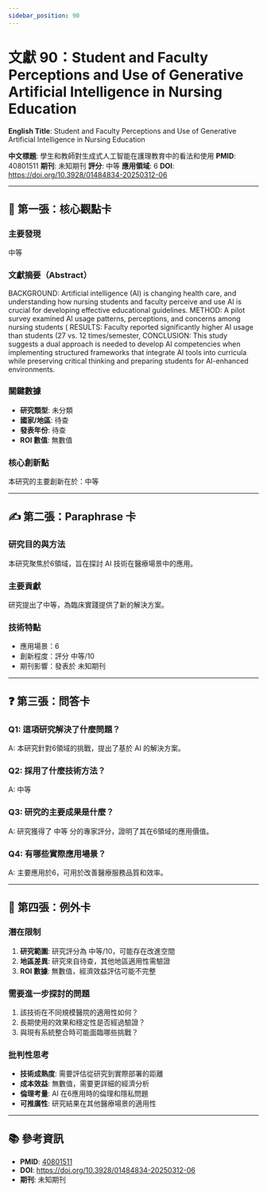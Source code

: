 ```yaml
---
sidebar_position: 90
---
```


# 文獻 90：Student and Faculty Perceptions and Use of Generative Artificial Intelligence in Nursing Education

**English Title**: Student and Faculty Perceptions and Use of Generative Artificial Intelligence in Nursing Education

**中文標題**: 學生和教師對生成式人工智能在護理教育中的看法和使用
**PMID**: 40801511
**期刊**: 未知期刊
**評分**: 中等
**應用領域**: 6
**DOI**: https://doi.org/10.3928/01484834-20250312-06

---

## 📌 第一張：核心觀點卡

### 主要發現
中等

### 文獻摘要（Abstract）
BACKGROUND: Artificial intelligence (AI) is changing health care, and understanding how nursing students and faculty perceive and use AI is crucial for developing effective educational guidelines. METHOD: A pilot survey examined AI usage patterns, perceptions, and concerns among nursing students ( RESULTS: Faculty reported significantly higher AI usage than students (27 vs. 12 times/semester,  CONCLUSION: This study suggests a dual approach is needed to develop AI competencies when implementing structured frameworks that integrate AI tools into curricula while preserving critical thinking and preparing students for AI-enhanced environments.

### 關鍵數據
- **研究類型**: 未分類
- **國家/地區**: 待查
- **發表年份**: 待查
- **ROI 數值**: 無數值

### 核心創新點
本研究的主要創新在於：中等

---

## ✍️ 第二張：Paraphrase 卡

### 研究目的與方法
本研究聚焦於6領域，旨在探討 AI 技術在醫療場景中的應用。

### 主要貢獻
研究提出了中等，為臨床實踐提供了新的解決方案。

### 技術特點
- 應用場景：6
- 創新程度：評分 中等/10
- 期刊影響：發表於 未知期刊

---

## ❓ 第三張：問答卡

### Q1: 這項研究解決了什麼問題？
A: 本研究針對6領域的挑戰，提出了基於 AI 的解決方案。

### Q2: 採用了什麼技術方法？
A: 中等

### Q3: 研究的主要成果是什麼？
A: 研究獲得了 中等 分的專家評分，證明了其在6領域的應用價值。

### Q4: 有哪些實際應用場景？
A: 主要應用於6，可用於改善醫療服務品質和效率。

---

## 🤔 第四張：例外卡

### 潛在限制
1. **研究範圍**: 研究評分為 中等/10，可能存在改進空間
2. **地區差異**: 研究來自待查，其他地區適用性需驗證
3. **ROI 數據**: 無數值，經濟效益評估可能不完整

### 需要進一步探討的問題
1. 該技術在不同規模醫院的適用性如何？
2. 長期使用的效果和穩定性是否經過驗證？
3. 與現有系統整合時可能面臨哪些挑戰？

### 批判性思考
- **技術成熟度**: 需要評估從研究到實際部署的距離
- **成本效益**: 無數值，需要更詳細的經濟分析
- **倫理考量**: AI 在6應用時的倫理和隱私問題
- **可推廣性**: 研究結果在其他醫療場景的適用性

---

## 📚 參考資訊
- **PMID**: [40801511](https://pubmed.ncbi.nlm.nih.gov/40801511/)
- **DOI**: https://doi.org/10.3928/01484834-20250312-06
- **期刊**: 未知期刊

